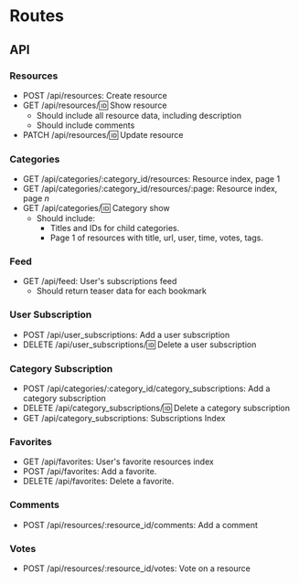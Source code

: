 # Routes

## API

### Resources

- POST /api/resources: Create resource
- GET /api/resources/:id: Show resource
    + Should include all resource data, including description
    + Should include comments
- PATCH /api/resources/:id: Update resource

### Categories

- GET /api/categories/:category_id/resources: Resource index, page 1
- GET /api/categories/:category_id/resources/:page: Resource index, page *n*
- GET /api/categories/:id: Category show
    + Should include:
        * Titles and IDs for child categories.
        * Page 1 of resources with title, url, user, time, votes, tags.

### Feed

- GET /api/feed: User's subscriptions feed
    + Should return teaser data for each bookmark

### User Subscription

- POST /api/user_subscriptions: Add a user subscription
- DELETE /api/user_subscriptions/:id: Delete a user subscription

### Category Subscription

- POST /api/categories/:category_id/category_subscriptions: Add a category subscription
- DELETE /api/category_subscriptions/:id: Delete a category subscription
- GET /api/category_subscriptions: Subscriptions Index

### Favorites

- GET /api/favorites: User's favorite resources index
- POST /api/favorites: Add a favorite.
- DELETE /api/favorites: Delete a favorite.

### Comments

- POST /api/resources/:resource_id/comments: Add a comment

### Votes

- POST /api/resources/:resource_id/votes: Vote on a resource

